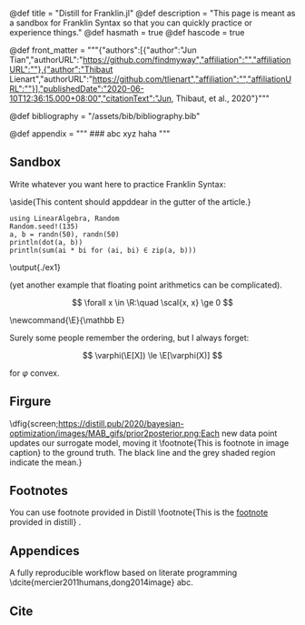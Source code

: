 @def title = "Distill for Franklin.jl"
@def description = "This page is meant as a sandbox for Franklin Syntax so that you can quickly practice or experience things."
@def hasmath = true
@def hascode = true

@def front_matter = """{"authors":[{"author":"Jun Tian","authorURL":"https://github.com/findmyway","affiliation":"","affiliationURL":""},{"author":"Thibaut Lienart","authorURL":"https://github.com/tlienart","affiliation":"","affiliationURL":""}],"publishedDate":"2020-06-10T12:36:15.000+08:00","citationText":"Jun, Thibaut, et al., 2020"}"""

@def bibliography = "/assets/bib/bibliography.bib"

@def appendix = """
    ### abc xyz
    haha
    """

<!-- TODO: -->
<!-- \toc -->

## Sandbox

Write whatever you want here to practice Franklin Syntax:

\aside{This content should appddear in the gutter of the article.}

```julia:./ex1
using LinearAlgebra, Random
Random.seed!(135)
a, b = randn(50), randn(50)
println(dot(a, b))
println(sum(ai * bi for (ai, bi) ∈ zip(a, b)))
```

\output{./ex1}

(yet another example that floating point arithmetics can be complicated).

$$ \forall x \in \R:\quad \scal{x, x} \ge 0 $$

\newcommand{\E}{\mathbb E}

Surely some people remember the ordering, but I always forget:

$$ \varphi(\E[X]) \le \E[\varphi(X)] $$

for $\varphi$ convex.

## Firgure

\dfig{screen;https://distill.pub/2020/bayesian-optimization/images/MAB_gifs/prior2posterior.png;Each new data point updates our surrogate model, moving it \footnote{This is footnote in image caption} to the ground truth. The black line and the grey shaded region indicate the mean.}

## Footnotes

You can use footnote provided in Distill \footnote{This is the [footnote]() provided in distill} .

## Appendices

A fully reproducible workflow based on literate programming \dcite{mercier2011humans,dong2014image} abc.

## Cite

